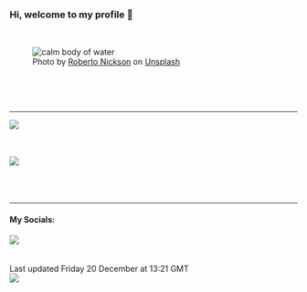 <h3>Hi, welcome to my profile 👋</h3>

<br />
<figure>
  <img
    src="https://images.unsplash.com/photo-1448518340475-e3c680e9b4be?crop=entropy&cs=tinysrgb&fit=max&fm=jpg&ixid=M3wyNzQ3MDB8MHwxfHJhbmRvbXx8fHx8fHx8fDE3MzQ2OTc4MjF8&ixlib=rb-4.0.3&q=80&w=1080&auto=format"
    alt="calm body of water" 
  />
  <figcaption>Photo by <a
    href="https://unsplash.com/@rpnickson?utm_source=Profile%20readme&utm_medium=referral">Roberto Nickson</a> on <a
    href="https://unsplash.com/?utm_source=Profile%20readme&utm_medium=referral">Unsplash</a></figcaption>
</figure>




  <br /><br /><br />

<hr />
<img
  src="https://github-readme-stats.vercel.app/api?username=shanelucy&show_icons=true&theme=calm"
/>
<br /><br /><br />

<img 
  src="https://github-readme-stats.vercel.app/api/top-langs/?username=shanelucy&theme=calm"
/>
<br /><br /><br /><br />
<hr />
<h4>My Socials:</h4>
<a href="https://uk.linkedin.com/in/shane-lucy-4735b616a">
  <img
    src="https://img.shields.io/badge/linkedin%20-%230077B5.svg?&style=for-the-badge&logo=linkedin&logoColor=white"
  />
</a>
<br /><br /><br />
Last updated Friday 20 December at 13:21 GMT
<br />
<img
  src="https://github.com/ShaneLucy/ShaneLucy/workflows/README%20build/badge.svg"
/>
